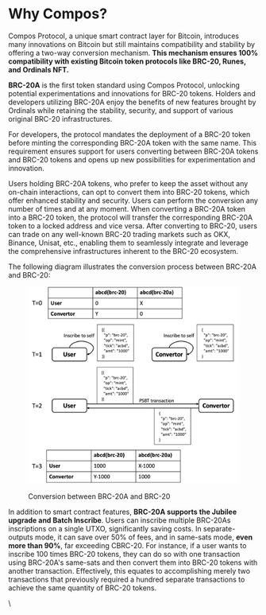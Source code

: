 # Why Compos?

Compos Protocol, a unique smart contract layer for Bitcoin, introduces many innovations on Bitcoin but still maintains compatibility and stability by offering a two-way conversion mechanism. **This mechanism ensures 100% compatibility with existing Bitcoin token protocols like BRC-20, Runes, and Ordinals NFT.**

**BRC-20A** is the first token standard using Compos Protocol, unlocking potential experimentations and innovations for BRC-20 tokens. Holders and developers utilizing BRC-20A enjoy the benefits of new features brought by Ordinals while retaining the stability, security, and support of various original BRC-20 infrastructures.

For developers, the protocol mandates the deployment of a BRC-20 token before minting the corresponding BRC-20A token with the same name. This requirement ensures support for users converting between BRC-20A tokens and BRC-20 tokens and opens up new possibilities for experimentation and innovation.

Users holding BRC-20A tokens, who prefer to keep the asset without any on-chain interactions, can opt to convert them into BRC-20 tokens, which offer enhanced stability and security. Users can perform the conversion any number of times and at any moment. When converting a BRC-20A token into a BRC-20 token, the protocol will transfer the corresponding BRC-20A token to a locked address and vice versa. After converting to BRC-20, users can trade on any well-known BRC-20 trading markets such as OKX, Binance, Unisat, etc., enabling them to seamlessly integrate and leverage the comprehensive infrastructures inherent to the BRC-20 ecosystem.

The following diagram illustrates the conversion process between BRC-20A and BRC-20:

<figure><img src=".gitbook/assets/image-20240329152201720 (1).png" alt="" width="563"><figcaption><p>Conversion between BRC-20A and BRC-20</p></figcaption></figure>

In addition to smart contract features, **BRC-20A supports the Jubilee upgrade and Batch Inscribe**. Users can inscribe multiple BRC-20As inscriptions on a single UTXO, significantly saving costs. In separate-outputs mode, it can save over 50% of fees, and in same-sats mode, **even more than 90%**, far exceeding CBRC-20. For instance, if a user wants to inscribe 100 times BRC-20 tokens, they can do so with one transaction using BRC-20A's same-sats and then convert them into BRC-20 tokens with another transaction. Effectively, this equates to accomplishing merely two transactions that previously required a hundred separate transactions to achieve the same quantity of BRC-20 tokens.

\
